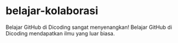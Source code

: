 # belajar-kolaborasi
Belajar GitHub di Dicoding sangat menyenangkan!
Belajar GitHub di Dicoding mendapatkan ilmu yang luar biasa.
